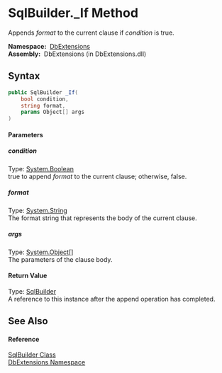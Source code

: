 SqlBuilder._If Method
=====================
Appends *format* to the current clause if *condition* is true.

  **Namespace:**  [DbExtensions][1]  
  **Assembly:**  DbExtensions (in DbExtensions.dll)

Syntax
------

```csharp
public SqlBuilder _If(
	bool condition,
	string format,
	params Object[] args
)
```

#### Parameters

##### *condition*
Type: [System.Boolean][2]  
true to append *format* to the current clause; otherwise, false.

##### *format*
Type: [System.String][3]  
The format string that represents the body of the current clause.

##### *args*
Type: [System.Object][4][]  
The parameters of the clause body.

#### Return Value
Type: [SqlBuilder][5]  
A reference to this instance after the append operation has completed.

See Also
--------

#### Reference
[SqlBuilder Class][5]  
[DbExtensions Namespace][1]  

[1]: ../README.md
[2]: http://msdn.microsoft.com/en-us/library/a28wyd50
[3]: http://msdn.microsoft.com/en-us/library/s1wwdcbf
[4]: http://msdn.microsoft.com/en-us/library/e5kfa45b
[5]: README.md